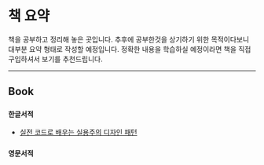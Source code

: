 # 책 요약

책을 공부하고 정리해 놓은 곳입니다. 추후에 공부한것을 상기하기 위한 목적이다보니 대부분 요약 형태로 작성할 예정입니다. 정확한 내용을 학습하실 예정이라면 책을 직접 구입하셔서 보기를 추천드립니다.

---

## <b>Book</b>

### `한글서적`

* [실전 코드로 배우는 실용주의 디자인 패턴](한글서적/실전%20코드로%20배우는%20실용주의%20디자인%20패턴/실전%20코드로%20배우는%20실용주의%20디자인%20패턴.md)

<!-- `프로그래밍 언어`

* [이펙티브 자바 3판](한글서적/이펙티브%20자바%203판/이펙티브%20자바%203판.md)
* [모던 자바 인 액션](한글서적/모던%20자바%20인%20액션/모던%20자바%20인%20액션.md)
* [코틀린으로 배우는 함수형 프로그래밍](한글서적/코틀린으로%20배우는%20함수형%20프로그래밍/코틀린으로%20배우는%20함수형%20프로그래밍.md)
* [레거시 코드 활용 전략](한글서적/레거시%20코드%20활용%20전략/레거시%20코드%20활용%20전략.md)
* [스프링 입문을 위한 자바 객체 지향의 원리와 이해](한글서적/스프링%20입문을%20위한%20자바%20객체%20지향의%20원리와%20이해/스프링%20입문을%20위한%20자바%20객체%20지향의%20원리와%20이해.md)
* [코딩 인터뷰 완전 분석](Book/한글서적/코딩%20인터뷰%20완전%20분석/코딩%20인터뷰%20완전%20분석.md)

`모바일 프로그래밍`

* [안드로이드 프로그래밍 Next Step](한글서적/안드로이드%20프로그래밍%20Next%20Step/안드로이드%20프로그래밍%20Next%20Step.md)
* [이것이 안드로이드다 (박성근의 안드로이드 앱 프로그래밍)](한글서적/이것이%20안드로이드다%20(박성근의%20안드로이드%20앱%20프로그래밍)/이것이%20안드로이드다%20(박성근의%20안드로이드%20앱%20프로그래밍).md)

`컴퓨터 공학`

* [누구나 자료 구조와 알고리즘](한글서적/누구나%20자료%20구조와%20알고리즘/누구나%20자료%20구조와%20알고리즘.md) -->

<!-- * [클라우드 네이티브 자바](한글서적/클라우드%20네이티브%20자바/클라우드%20네이티브%20자바.md) -->
<!-- * [스케치 무작정 따라하기](한글서적/스케치%20무작정%20따라하기/스케치%20무작정%20따라하기.md) -->

### `영문서적`
